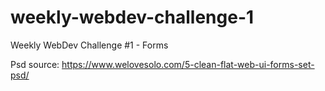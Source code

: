 # weekly-webdev-challenge-1
Weekly WebDev Challenge #1 - Forms

Psd source: https://www.welovesolo.com/5-clean-flat-web-ui-forms-set-psd/
